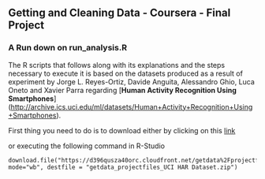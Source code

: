 ## Getting and Cleaning Data - Coursera - Final Project
### A Run down on run_analysis.R

The R scripts that follows along with its explanations and the steps necessary to execute it is based on the datasets produced as a result of experiment by Jorge L. Reyes-Ortiz, Davide Anguita, Alessandro Ghio, Luca Oneto and Xavier Parra regarding [**Human Activity Recognition Using Smartphones**] (http://archive.ics.uci.edu/ml/datasets/Human+Activity+Recognition+Using+Smartphones).

First thing you need to do is to download either by clicking on this [link](https://d396qusza40orc.cloudfront.net/getdata%2Fprojectfiles%2FUCI%20HAR%20Dataset.zip)

or executing the following command in R-Studio

```{r}
download.file("https://d396qusza40orc.cloudfront.net/getdata%2Fprojectfiles%2FUCI%20HAR%20Dataset.zip", mode="wb", destfile = "getdata_projectfiles_UCI HAR Dataset.zip")
```


